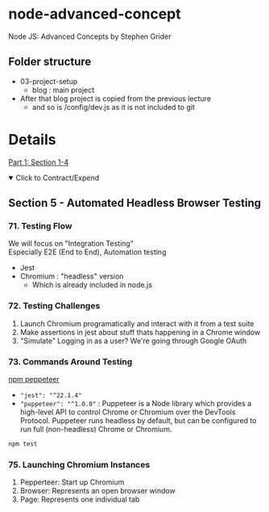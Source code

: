 # node-advanced-concept

Node JS: Advanced Concepts by Stephen Grider

## Folder structure

- 03-project-setup
  - blog : main project
- After that blog project is copied from the previous lecture
  - and so is /config/dev.js as it is not included to git

# Details

[Part 1: Section 1-4](README-1.md)

<details open> 
  <summary>Click to Contract/Expend</summary>

## Section 5 - Automated Headless Browser Testing

### 71. Testing Flow

We will focus on "Integration Testing" \
Especially E2E (End to End), Automation testing

- Jest
- Chromium : "headless" version
  - Which is already included in node.js

### 72. Testing Challenges

1. Launch Chromium programatically and interact with it from a test suite
2. Make assertions in jest about stuff thats happening in a Chrome window
3. "Simulate" Logging in as a user? We're going through Google OAuth

### 73. Commands Around Testing

[npm peppeteer](https://www.npmjs.com/package/puppeteer)

- `"jest": "^22.1.4"`
- `"puppeteer": "^1.0.0"` : Puppeteer is a Node library which provides a high-level API to control Chrome or Chromium over the DevTools Protocol. Puppeteer runs headless by default, but can be configured to run full (non-headless) Chrome or Chromium.

```sh
npm test
```

### 75. Launching Chromium Instances

1. Pepperteer: Start up Chromium
2. Browser: Represents an open browser window
3. Page: Represents one individual tab

</details>
